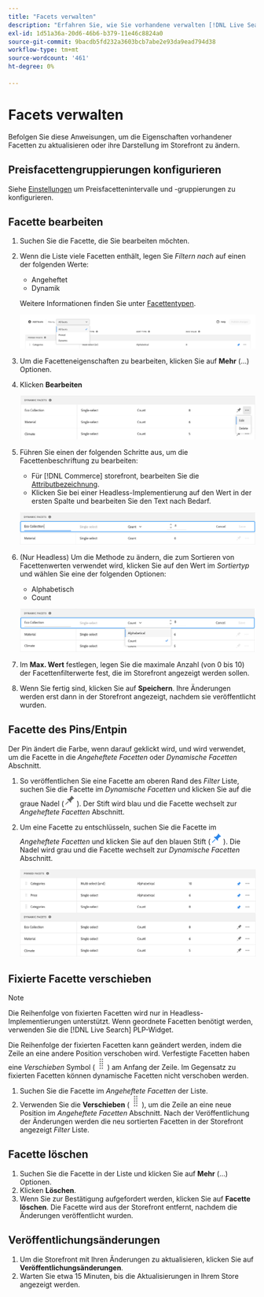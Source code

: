 ```yaml
---
title: "Facets verwalten"
description: "Erfahren Sie, wie Sie vorhandene verwalten [!DNL Live Search] Facetten."
exl-id: 1d51a36a-20d6-46b6-b379-11e46c8824a0
source-git-commit: 9bacdb5fd232a3603bcb7abe2e93da9ead794d38
workflow-type: tm+mt
source-wordcount: '461'
ht-degree: 0%

---
```


# Facets verwalten

Befolgen Sie diese Anweisungen, um die Eigenschaften vorhandener Facetten zu aktualisieren oder ihre Darstellung im Storefront zu ändern.

## Preisfacettengruppierungen konfigurieren

Siehe [Einstellungen](settings.md) um Preisfacettenintervalle und -gruppierungen zu konfigurieren.

## Facette bearbeiten

1. Suchen Sie die Facette, die Sie bearbeiten möchten.
1. Wenn die Liste viele Facetten enthält, legen Sie *Filtern nach* auf einen der folgenden Werte:

   * Angeheftet
   * Dynamik

   Weitere Informationen finden Sie unter [Facettentypen](facets-type.md).

   ![Filterfacetten](assets/facets-filter-by-cropped.png)

1. Um die Facetteneigenschaften zu bearbeiten, klicken Sie auf **Mehr** (...) Optionen.
1. Klicken **Bearbeiten**

   ![Optionen bearbeiten](assets/facet-edit-menu.png)

1. Führen Sie einen der folgenden Schritte aus, um die Facettenbeschriftung zu bearbeiten:

   * Für [!DNL Commerce] storefront, bearbeiten Sie die [Attributbezeichnung](https://experienceleague.adobe.com/docs/commerce-admin/catalog/product-attributes/product-attributes.html).
   * Klicken Sie bei einer Headless-Implementierung auf den Wert in der ersten Spalte und bearbeiten Sie den Text nach Bedarf.

   ![Titel bearbeiten](assets/facet-edit-label.png)

1. (Nur Headless) Um die Methode zu ändern, die zum Sortieren von Facettenwerten verwendet wird, klicken Sie auf den Wert im *Sortiertyp* und wählen Sie eine der folgenden Optionen:

   * Alphabetisch
   * Count

   ![Anzahl bearbeiten](assets/facets-edit-count.png)

1. Im **Max. Wert** festlegen, legen Sie die maximale Anzahl (von 0 bis 10) der Facettenfilterwerte fest, die im Storefront angezeigt werden sollen.
1. Wenn Sie fertig sind, klicken Sie auf **Speichern**.
Ihre Änderungen werden erst dann in der Storefront angezeigt, nachdem sie veröffentlicht wurden.

## Facette des Pins/Entpin

Der Pin ändert die Farbe, wenn darauf geklickt wird, und wird verwendet, um die Facette in die *Angeheftete Facetten* oder *Dynamische Facetten* Abschnitt.

1. So veröffentlichen Sie eine Facette am oberen Rand des *Filter* Liste, suchen Sie die Facette im *Dynamische Facetten* und klicken Sie auf die graue Nadel (![Pin-Auswahl](assets/btn-pin-gray.png)).
Der Stift wird blau und die Facette wechselt zur *Angeheftete Facetten* Abschnitt.
1. Um eine Facette zu entschlüsseln, suchen Sie die Facette im *Angeheftete Facetten* und klicken Sie auf den blauen Stift (![Pin-Auswahl](assets/btn-pin-blue.png)).
Die Nadel wird grau und die Facette wechselt zur *Dynamische Facetten* Abschnitt.

   ![Gesteitete und dynamische Facetten](assets/facets-pinned-unpinned.png)

## Fixierte Facette verschieben

>[!NOTE]
>
>Die Reihenfolge von fixierten Facetten wird nur in Headless-Implementierungen unterstützt. Wenn geordnete Facetten benötigt werden, verwenden Sie die [!DNL Live Search] PLP-Widget.

Die Reihenfolge der fixierten Facetten kann geändert werden, indem die Zeile an eine andere Position verschoben wird. Verfestigte Facetten haben eine *Verschieben* Symbol (![Auswahl verschieben](assets/btn-move.png)) am Anfang der Zeile. Im Gegensatz zu fixierten Facetten können dynamische Facetten nicht verschoben werden.

1. Suchen Sie die Facette im *Angeheftete Facetten* der Liste.
1. Verwenden Sie die **Verschieben** (![Auswahl verschieben](assets/btn-move.png)), um die Zeile an eine neue Position im *Angeheftete Facetten* Abschnitt.
Nach der Veröffentlichung der Änderungen werden die neu sortierten Facetten in der Storefront angezeigt *Filter* Liste.

## Facette löschen

1. Suchen Sie die Facette in der Liste und klicken Sie auf **Mehr** (...) Optionen.
1. Klicken **Löschen**.
1. Wenn Sie zur Bestätigung aufgefordert werden, klicken Sie auf **Facette löschen**.
Die Facette wird aus der Storefront entfernt, nachdem die Änderungen veröffentlicht wurden.

## Veröffentlichungsänderungen

1. Um die Storefront mit Ihren Änderungen zu aktualisieren, klicken Sie auf **Veröffentlichungsänderungen**.
1. Warten Sie etwa 15 Minuten, bis die Aktualisierungen in Ihrem Store angezeigt werden.
